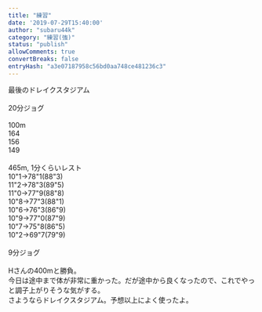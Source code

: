 ```yaml
---
title: "練習"
date: '2019-07-29T15:40:00'
author: "subaru44k"
category: "練習(強)"
status: "publish"
allowComments: true
convertBreaks: false
entryHash: "a3e07187958c56bd0aa748ce481236c3"
---
```

最後のドレイクスタジアム<br>
<br>
20分ジョグ<br>
<br>
100m<br>
164<br>
156<br>
149<br>
<br>
465m, 1分くらいレスト<br>
10"1→78"1(88"3)<br>
11"2→78"3(89"5)<br>
11"0→77"9(88"8)<br>
10"8→77"3(88"1)<br>
10"6→76"3(86"9)<br>
10"9→77"0(87"9)<br>
10"7→75"8(86"5)<br>
10"2→69"7(79"9)<br>
<br>
9分ジョグ<br>
<br>
Hさんの400mと勝負。<br>
今日は途中まで体が非常に重かった。だが途中から良くなったので、これでやっと調子上がりそうな気がする。<br>
さようならドレイクスタジアム。予想以上によく使ったよ。
